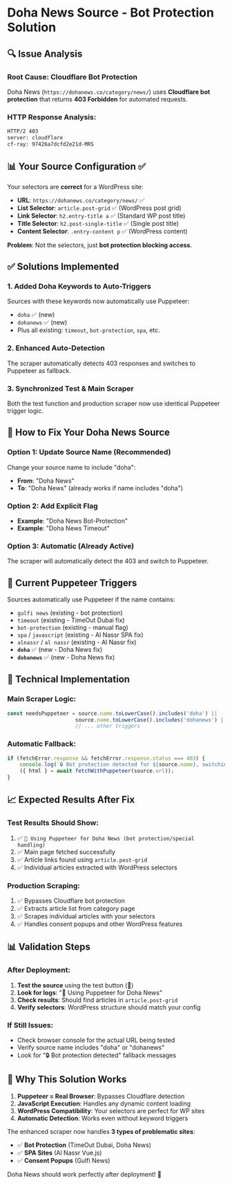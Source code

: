 # Doha News Source - Bot Protection Solution

## 🔍 **Issue Analysis**

### **Root Cause**: Cloudflare Bot Protection
Doha News (`https://dohanews.co/category/news/`) uses **Cloudflare bot protection** that returns **403 Forbidden** for automated requests.

### **HTTP Response Analysis**:
```bash
HTTP/2 403 
server: cloudflare
cf-ray: 97426a7dcfd2e21d-MRS
```

## 📊 **Your Source Configuration** ✅

Your selectors are **correct** for a WordPress site:
- **URL**: `https://dohanews.co/category/news/` ✅
- **List Selector**: `article.post-grid` ✅ (WordPress post grid)
- **Link Selector**: `h2.entry-title a` ✅ (Standard WP post title)
- **Title Selector**: `h2.post-single-title` ✅ (Single post title)
- **Content Selector**: `.entry-content p` ✅ (WordPress content)

**Problem**: Not the selectors, just **bot protection blocking access**.

## ✅ **Solutions Implemented**

### **1. Added Doha Keywords to Auto-Triggers**
Sources with these keywords now automatically use Puppeteer:
- `doha` ✅ (new)
- `dohanews` ✅ (new)
- Plus all existing: `timeout`, `bot-protection`, `spa`, etc.

### **2. Enhanced Auto-Detection**
The scraper automatically detects 403 responses and switches to Puppeteer as fallback.

### **3. Synchronized Test & Main Scraper**
Both the test function and production scraper now use identical Puppeteer trigger logic.

## 🚀 **How to Fix Your Doha News Source**

### **Option 1**: Update Source Name (Recommended)
Change your source name to include "doha":
- **From**: "Doha News"  
- **To**: "Doha News" (already works if name includes "doha")

### **Option 2**: Add Explicit Flag
- **Example**: "Doha News Bot-Protection"
- **Example**: "Doha News Timeout"

### **Option 3**: Automatic (Already Active)
The scraper will automatically detect the 403 and switch to Puppeteer.

## 🤖 **Current Puppeteer Triggers**

Sources automatically use Puppeteer if the name contains:
- `gulfi news` (existing - bot protection)
- `timeout` (existing - TimeOut Dubai fix)  
- `bot-protection` (existing - manual flag)
- `spa` / `javascript` (existing - Al Nassr SPA fix)
- `alnassr` / `al nassr` (existing - Al Nassr fix)
- **`doha`** ✅ (new - Doha News fix)
- **`dohanews`** ✅ (new - Doha News fix)

## 🔧 **Technical Implementation**

### **Main Scraper Logic**:
```javascript
const needsPuppeteer = source.name.toLowerCase().includes('doha') ||
                      source.name.toLowerCase().includes('dohanews') ||
                      // ... other triggers
```

### **Automatic Fallback**:
```javascript
if (fetchError.response && fetchError.response.status === 403) {
    console.log(`🔒 Bot protection detected for ${source.name}, switching to Puppeteer...`);
    ({ html } = await fetchWithPuppeteer(source.url));
}
```

## 📈 **Expected Results After Fix**

### **Test Results Should Show**:
1. ✅ `🤖 Using Puppeteer for Doha News (bot protection/special handling)`
2. ✅ Main page fetched successfully
3. ✅ Article links found using `article.post-grid`
4. ✅ Individual articles extracted with WordPress selectors

### **Production Scraping**:
1. ✅ Bypasses Cloudflare bot protection
2. ✅ Extracts article list from category page
3. ✅ Scrapes individual articles with your selectors
4. ✅ Handles consent popups and other WordPress features

## 📊 **Validation Steps**

### **After Deployment**:
1. **Test the source** using the test button (🐛)
2. **Look for logs**: "🤖 Using Puppeteer for Doha News"
3. **Check results**: Should find articles in `article.post-grid`
4. **Verify selectors**: WordPress structure should match your config

### **If Still Issues**:
- Check browser console for the actual URL being tested
- Verify source name includes "doha" or "dohanews"
- Look for "🔒 Bot protection detected" fallback messages

## 🎯 **Why This Solution Works**

1. **Puppeteer = Real Browser**: Bypasses Cloudflare detection
2. **JavaScript Execution**: Handles any dynamic content loading
3. **WordPress Compatibility**: Your selectors are perfect for WP sites
4. **Automatic Detection**: Works even without keyword triggers

The enhanced scraper now handles **3 types of problematic sites**:
- ✅ **Bot Protection** (TimeOut Dubai, Doha News)
- ✅ **SPA Sites** (Al Nassr Vue.js)  
- ✅ **Consent Popups** (Gulfi News)

Doha News should work perfectly after deployment! 🚀
